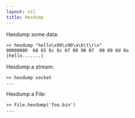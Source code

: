 ```yaml
---
layout: nil
title: Hexdump
---
```


Hexdump some data:

    >> hexdump "hello\x00\x90\a\b\t\r\n"
    00000000  68 65 6c 6c 6f 00 90 07  08 09 0d 0a              |hello.......|

Hexdump a stream:

    >> hexdump socket
    ...

Hexdump a File:

    >> File.hexdump('foo.bin')
    ...


